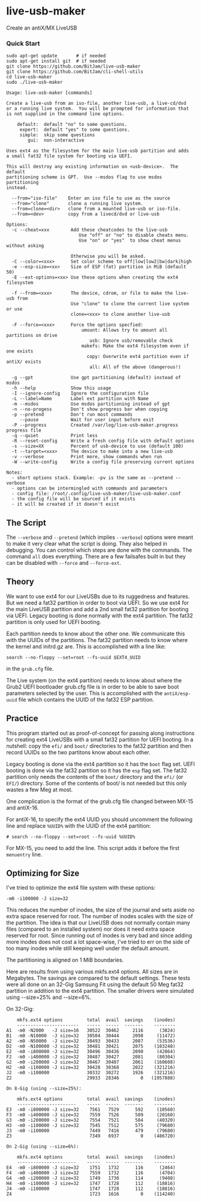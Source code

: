 # live-usb-maker
Create an antiX/MX LiveUSB
### Quick Start

    sudo apt-get update       # if needed
    sudo apt-get install git  # if needed
    git clone https://github.com/BitJam/live-usb-maker
    git clone https://github.com/BitJam/cli-shell-utils
    cd live-usb-maker
    sudo ./live-usb-maker

```
Usage: live-usb-maker [commands]

Create a live-usb from an iso-file, another live-usb, a live-cd/dvd
or a running live system.  You will be prompted for information that
is not supplied in the command line options.

    default:  default "no" to some questions.
     expert:  default "yes" to some questions.
     simple:  skip some questions
        gui:  non-interactive

Uses ext4 as the filesystem for the main live-usb partition and adds
a small fat32 file system for booting via UEFI.

This will destroy any existing information on <usb-device>.  The default
partitioning scheme is GPT.  Use --msdos flag to use msdos partitioning
instead.

  --from="iso-file"    Enter an iso file to use as the source
  --from="clone"       clone a running live system.
  --from=clone=<dir>   clone from a mounted live-usb or iso-file.
  --from=<dev>         copy from a livecd/dvd or live-usb

Options:
  -c --cheat=xxx        Add these cheatcodes to the live-usb
                           Use "off" or "no" to disable cheats menu.
                           Use "on" or "yes"  to show cheat menus without asking

                        Otherwise you will be asked.
  -C --color=<xxx>      Set color scheme to off|low|low2|bw|dark|high
  -e --esp-size=<xx>    Size of ESP (fat) partition in MiB (default 50)
  -E --ext-options=<xx> Use these options when creating the ext4 filesystem

  -f --from=<xxx>       The device, cdrom, or file to make the live-usb from
                        Use "clone" to clone the current live system or use
                        clone=<xxx> to clone another live-usb

  -F --force=<xxx>      Force the options specfied:
                            umount: Allows try to umount all partitions on drive
                               usb: Ignore usb/removable check
                            makefs: Make the ext4 filesystem even if one exists
                              copy: Overwrite ext4 partition even if antiX/ exists
                               all: All of the above (dangerous!)

  -g --gpt              Use gpt partitioning (default) instead of msdos
  -h --help             Show this usage
  -I --ignore-config    Ignore the configuration file
  -L --label=Name       Label ext partition with Name
  -m --msdos            Use msdos partitioning instead of gpt
  -n --no-progess       Don't show progress bar when copying
  -p --pretend          Don't run most commands
     --pause            Wait for user input before exit
  -P --progress         Created /var/log/live-usb-maker.progress progress file
  -q --quiet            Print less
  -R --reset-config     Write a fresh config file with default options
  -s --size=XX          Percent of usb-device to use (default 100)
  -t --target=<xxx>     The device to make into a new live-usb
  -v --verbose          Print more, show commands when run
  -W --write-config     Write a config file preserving current options

Notes:
  - short options stack. Example: -pv is the same as --pretend --verbose
  - options can be intermingled with commands and parameters
  - config file: /root/.config/live-usb-maker/live-usb-maker.conf
  - the config file will be sourced if it exists
  - it will be created if it doesn't exist
```

The Script
----------
The `--verbose` and `--pretend` (which implies `--verbose`) options
were meant to make it very clear what the script is doing.  They also
helped in debugging.  You can control which steps are done with the
commands.  The command `all` does everything.  There are a few
failsafes built in but they can be disabled with `--force` and
`--force-ext`.

Theory
------
We want to use ext4 for our LiveUSBs due to its ruggedness and
features.  But we need a fat32 partition in order to boot via UEFI.
So we use ext4 for the main LiveUSB partition and add a 2nd small
fat32 partition for booting via UEFI.  Legacy booting is done
normally with the ext4 partition.  The fat32 partition is only
used for UEFI booting.

Each partition needs to know about the other one.  We communicate
this with the UUIDs of the partitions.  The fat32 partition needs
to know where the kernel and initrd.gz are.  This is accomplished
with a line like:
```
search --no-floppy --set=root --fs-uuid $EXT4_UUID
```
in the `grub.cfg` file.

The Live system (on the ext4 partition) needs to know about where
the Grub2 UEFI bootloader grub.cfg file is in order to be able
to save boot parameters selected by the user.  This is accomplished
with the `antiX/esp-uuid` file which contains the UUID of the
fat32 ESP partition.

Practice
--------
This program started out as proof-of-concept for passing along
instructions for creating ext4 LiveUSBs with a small fat32 partition
for UEFI booting.  In a nutshell: copy the `efi/` and `boot/`
directories to the fat32 partition and then record UUIDs so the two
partitons know about each other.

Legacy booting is done via the ext4 partition so it has the `boot`
flag set.  UEFI booting is done via the fat32 partition so it has the
`esp` flag set.  The fat32 partition only needs the contents of the
`boot/` directory and the `efi/` (or `EFI/`) directory.  Some of the
contents of boot/ is not needed but this only wastes a few Meg at
most.

One complication is the format of the grub.cfg file changed between
MX-15 and antiX-16.

For antiX-16, to specify the ext4 UUID you should uncomment the
following line and replace `%UUID%` with the UUID of the ext4
partition:
```
# search --no-floppy --set=root --fs-uuid %UUID%
```
For MX-15, you need to add the line.  This script adds it before
the first `menuentry` line.

Optimizing for Size
-------------------
I've tried to optimize the ext4 file system with these options:

```
-m0 -i100000 -J size=32
```

This reduces the number of inodes, the size of the journal and sets
aside no extra space reserved for root.  The number of inodes scales
with the size of the partition.  The idea is that our LiveUSB does not
normally contain many files (compared to an installed system) nor does
it need extra space reserved for root.  Since running out of inodes is
very bad and since adding more inodes does not cost a lot space-wise,
I've tried to err on the side of too many inodes while still keeping
well under the default amount.

The partitioning is aligned on 1 MiB boundaries.

Here are results from using various mkfs.ext4 options.  All sizes are
in Megabytes.  The savings are compared to the default settings.
These tests were all done on an 32-Gig Samsung Fit using the default
50 Meg fat32 partition in addition to the ext4 partition.  The smaller
drivers were simulated using --size=25% and --size=6%.

On 32-Gig:

```
    mkfs.ext4 options         total  avail  savings    (inodes)
    -----------------------   -----  -----  -------    --------
A1  -m0 -N2000   -J size=16   30522  30462     2116      (3824)
B1  -m0 -N10000  -J size=32   30504  30444     2098     (11472)
A2  -m0 -N50000  -J size=32   30493  30433     2087     (53536)
D2  -m0 -N100000 -J size=32   30481  30421     2075    (103248)
E2  -m0 -i800000 -J size=32   30496  30436     2090     (42064)
F2  -m0 -i400000 -J size=32   30487  30427     2081     (80304)
G2  -m0 -i200000 -J size=32   30467  30407     2061    (160608)
H2  -m0 -i100000 -J size=32   30428  30368     2022    (321216)
J2  -m0 -i100000              30332  30272     1926    (321216)
Z2                            29933  28346        0   (1957888)

On 8-Gig (using --size=25%):

    mkfs.ext4 options         total  avail  savings    (inodes)
    ----------------------    -----  -----  -------    --------
E3  -m0 -i800000 -J size=32    7561   7529      592     (10560)
F3  -m0 -i400000 -J size=32    7559   7526      589     (20160)
G3  -m0 -i200000 -J size=32    7554   7521      584     (40320)
H3  -m0 -i100000 -J size=32    7545   7512      575     (79680)
J3  -m0 -i100000               7449   7416      479     (79680)
Z3                             7349   6937        0    (486720)

On 2-Gig (using --size=6%):

    mkfs.ext4 options         total  avail  savings    (inodes)
    ----------------------    -----  -----  -------    --------
E4  -m0 -i800000 -J size=32    1751   1732      116      (2464)
F4  -m0 -i400000 -J size=32    7559   1732      116      (4704)
G4  -m0 -i200000 -J size=32    1749   1730      114      (9408)
H4  -m0 -i100000 -J size=32    1747   1728      112     (18816)
J4  -m0 -i100000               1747   1728      112     (18816)
Z4                             1723   1616        0    (114240)
```
